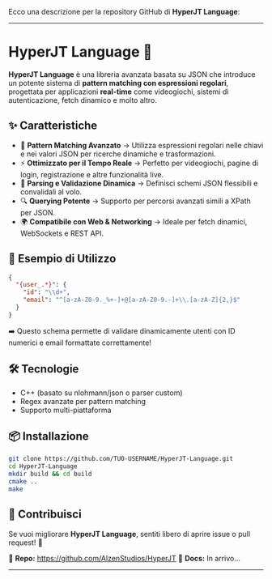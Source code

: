 Ecco una descrizione per la repository GitHub di **HyperJT Language**:  

---

# HyperJT Language 🚀  

**HyperJT Language** è una libreria avanzata basata su JSON che introduce un potente sistema di **pattern matching con espressioni regolari**, progettata per applicazioni **real-time** come videogiochi, sistemi di autenticazione, fetch dinamico e molto altro.  

## ✨ Caratteristiche  
- 📌 **Pattern Matching Avanzato** → Utilizza espressioni regolari nelle chiavi e nei valori JSON per ricerche dinamiche e trasformazioni.  
- ⚡ **Ottimizzato per il Tempo Reale** → Perfetto per videogiochi, pagine di login, registrazione e altre funzionalità live.  
- 🔄 **Parsing e Validazione Dinamica** → Definisci schemi JSON flessibili e convalidali al volo.  
- 🔍 **Querying Potente** → Supporto per percorsi avanzati simili a XPath per JSON.  
- 🌍 **Compatibile con Web & Networking** → Ideale per fetch dinamici, WebSockets e REST API.  

## 📜 Esempio di Utilizzo  
```json
{
  "{user_.*}": {
    "id": "\\d+",
    "email": "^[a-zA-Z0-9._%+-]+@[a-zA-Z0-9.-]+\\.[a-zA-Z]{2,}$"
  }
}
```
➡️ Questo schema permette di validare dinamicamente utenti con ID numerici e email formattate correttamente!  

## 🛠️ Tecnologie  
- C++ (basato su nlohmann/json o parser custom)  
- Regex avanzate per pattern matching  
- Supporto multi-piattaforma  

## 📦 Installazione  
```sh
git clone https://github.com/TUO-USERNAME/HyperJT-Language.git
cd HyperJT-Language
mkdir build && cd build
cmake ..
make
```

## 📢 Contribuisci  
Se vuoi migliorare **HyperJT Language**, sentiti libero di aprire issue o pull request! 🚀  

🔗 **Repo:** https://github.com/AlzenStudios/HyperJT
📖 **Docs:** In arrivo...  

---
